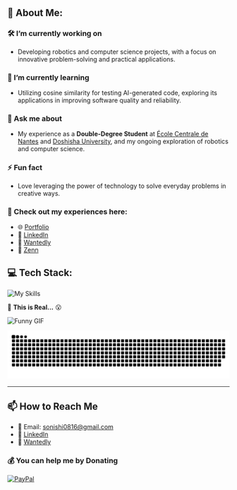 ## 💫 About Me:

### 🛠 I’m currently working on

- Developing robotics and computer science projects, with a focus on innovative problem-solving and practical applications.

### 🌱 I’m currently learning

- Utilizing cosine similarity for testing AI-generated code, exploring its applications in improving software quality and reliability.

### 🧩 Ask me about

- My experience as a **Double-Degree Student** at [École Centrale de Nantes](https://www.ec-nantes.fr/english-version) and [Doshisha University](https://www.doshisha.ac.jp/en/), and my ongoing exploration of robotics and computer science.

### ⚡ Fun fact

- Love leveraging the power of technology to solve everyday problems in creative ways.

### 🔗 Check out my experiences here:

- 🌐 [Portfolio](https://so-onishi.vercel.app/)
- 🍻 [LinkedIn](https://www.linkedin.com/in/so-onishi/)
- 📱 [Wantedly](https://www.wantedly.com/id/so_onishi/)
- 📝 [Zenn](https://zenn.dev/os515)

## 💻 Tech Stack:

![My Skills](https://skillicons.dev/icons?i=html,css,javascript,py,c,cpp,ros,react,vue,aws,linux,github&theme=light)

<!-- if 並べたい場合 最後の行に &perline=6 を追加 -->

🙊 **This is Real...** 😮

![Funny GIF](https://media.giphy.com/media/0lGd2OXXHe4tFhb7Wh/giphy.gif)

<picture>
  <source media="(prefers-color-scheme: dark)" srcset="https://raw.githubusercontent.com/soso0024/soso0024/output/github-snake-dark.svg" />
  <source media="(prefers-color-scheme: light)" srcset="https://raw.githubusercontent.com/soso0024/soso0024/output/github-snake.svg" />
  <img alt="github-snake" src="https://raw.githubusercontent.com/soso0024/soso0024/output/github-snake.svg" />
</picture>

---

## 📫 How to Reach Me

- 📧 Email: [sonishi0816@gmail.com](mailto:sonishi0816@gmail.com)
- 🍻 [LinkedIn](https://www.linkedin.com/in/so-onishi/)
- 📱 [Wantedly](https://www.wantedly.com/id/so_onishi/)

### 💰 You can help me by Donating

[![PayPal](https://img.shields.io/badge/PayPal-00457C?style=for-the-badge&logo=paypal&logoColor=white)](https://paypal.me/SoOnishi)
